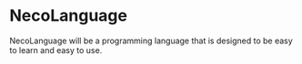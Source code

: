 # NecoLanguage
NecoLanguage will be a programming language that is designed to be easy to learn and easy to use.


